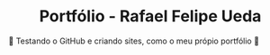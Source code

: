 <!DOCTYPE html>
<html>
  <body>
    <h1 align="center"> Portfólio - Rafael Felipe Ueda </h1>
      <p> 🚧 Testando o GitHub e criando sites, como o meu própio portfólio 🚧 </p>
  </body>
</html>